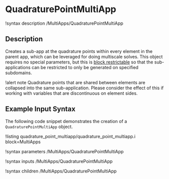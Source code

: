 # QuadraturePointMultiApp

!syntax description /MultiApps/QuadraturePointMultiApp

## Description

Creates a sub-app at the quadrature points within every element in the parent app, which can be leveraged for
doing multiscale solves. This object requires no special parameters, but this is
[block restrictable](BlockRestrictable.md) so that the sub-applications can be restricted to only
be generated on specified subdomains.

!alert note
Quadrature points that are shared between elements are collapsed into the same sub-application. Please consider the
effect of this if working with variables that are discontinuous on element sides.

## Example Input Syntax

The following code snippet demonstrates the creation of a `QuadraturePointMultiApp` object.

!listing quadrature_point_multiapp/quadrature_point_multiapp.i block=MultiApps

!syntax parameters /MultiApps/QuadraturePointMultiApp

!syntax inputs /MultiApps/QuadraturePointMultiApp

!syntax children /MultiApps/QuadraturePointMultiApp
